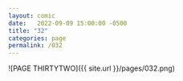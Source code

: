 ```yaml
---
layout: comic
date:   2022-09-09 15:00:00 -0500
title: "32"
categories: page
permalink: /032
---
```

![PAGE THIRTYTWO]({{ site.url }}/pages/032.png)
